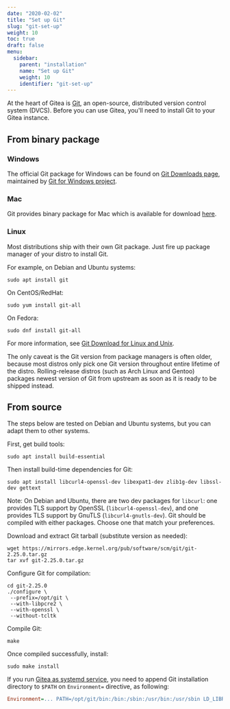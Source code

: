 ```yaml
---
date: "2020-02-02"
title: "Set up Git"
slug: "git-set-up"
weight: 10
toc: true
draft: false
menu:
  sidebar:
    parent: "installation"
    name: "Set up Git"
    weight: 10
    identifier: "git-set-up"
---
```


At the heart of Gitea is [Git](https://git-scm.com), an open-source, distributed version control system (DVCS). Before you can use Gitea, you'll need to install Git to your Gitea instance.

## From binary package

### Windows

The official Git package for Windows can be found on [Git Downloads page](https://git-scm.com/download/win), maintained by [Git for Windows project](https://gitforwindows.org/).

### Mac

Git provides binary package for Mac which is available for download [here](https://git-scm.com/download/mac).

### Linux

Most distributions ship with their own Git package. Just fire up package manager of your distro to install Git.

For example, on Debian and Ubuntu systems:

```
sudo apt install git
```

On CentOS/RedHat:

```
sudo yum install git-all
```

On Fedora:

```
sudo dnf install git-all
```

For more information, see [Git Download for Linux and Unix](https://git-scm.com/download/linux).

The only caveat is the Git version from package managers is often older, because most distros only pick one Git version throughout entire lifetime of the distro. Rolling-release distros (such as Arch Linux and Gentoo) packages newest version of Git from upstream as soon as it is ready to be shipped instead.

## From source

The steps below are tested on Debian and Ubuntu systems, but you can adapt them to other systems.

First, get build tools:

```
sudo apt install build-essential
```

Then install build-time dependencies for Git:

```
sudo apt install libcurl4-openssl-dev libexpat1-dev zlib1g-dev libssl-dev gettext
```

Note: On Debian and Ubuntu, there are two dev packages for `libcurl`: one provides TLS support by OpenSSL (`libcurl4-openssl-dev`), and one provides TLS support by GnuTLS (`libcurl4-gnutls-dev`). Git should be compiled with either packages. Choose one that match your preferences.

Download and extract Git tarball (substitute version as needed):

```
wget https://mirrors.edge.kernel.org/pub/software/scm/git/git-2.25.0.tar.gz
tar xvf git-2.25.0.tar.gz
```

Configure Git for compilation:

```
cd git-2.25.0
./configure \
 --prefix=/opt/git \
 --with-libpcre2 \
 --with-openssl \
 --without-tcltk
```

Compile Git:

```
make
```

Once compiled successfully, install:

```
sudo make install
```

If you run [Gitea as systemd service](/en-us/linux-service/#using-systemd), you need to append Git installation directory to `$PATH` on `Environment=` directive, as following:

```ini
Environment=... PATH=/opt/git/bin:/bin:/sbin:/usr/bin:/usr/sbin LD_LIBRARY_PATH=/opt/git/lib
```
